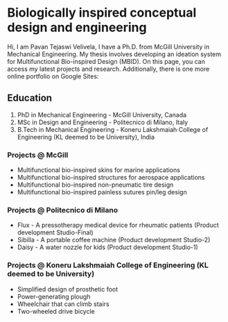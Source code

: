 # Biologically inspired conceptual design and engineering

Hi, I am Pavan Tejaswi Velivela, I have a Ph.D. from McGill University in Mechanical Engineering.
My thesis involves developing an ideation system for Multifunctional Bio-inspired Design (MBID).
On this page, you can access my latest projects and research. Additionally, there is one more online portfolio on Google Sites:

## Education
1. PhD in Mechanical Engineering - McGill University, Canada
2. MSc in Design and Engineering - Politecnico di Milano, Italy
3. B.Tech in Mechanical Engineering - Koneru Lakshmaiah College of Engineering (KL deemed to be University), India  

### Projects @ McGill
- Multifunctional bio-inspired skins for marine applications
- Multifunctional bio-inspired structures for aerospace applications
- Multifunctional bio-inspired non-pneumatic tire design
- Multifunctional bio-inspired painless sutures pin/leg design

### Projects @ Politecnico di Milano
- Flux - A pressotherapy medical device for rheumatic patients (Product development Studio-Final)
- Sibilla - A portable coffee machine (Product development Studio-2)
- Daisy - A water nozzle for kids (Product development Studio-1)

### Projects @ Koneru Lakshmaiah College of Engineering (KL deemed to be University)
-  Simplified design of prosthetic foot
-  Power-generating plough
-  Wheelchair that can climb stairs
-  Two-wheeled drive bicycle









